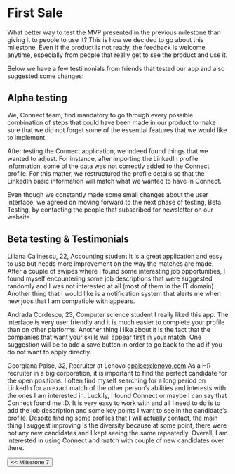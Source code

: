 # First Sale

What better way to test the MVP presented in the previous milestone than giving it to people to use it? This is how we decided to go about this milestone. Even if the product is not ready, the feedback is welcome anytime, especially from people that really get to see the product and use it.

Below we have a few testimonials from friends that tested our app and also suggested some changes:

## Alpha testing

We, Connect team, find mandatory to go through every possible combination of steps that could have been made in our product to make sure that we did not forget some of the essential features that we would like to implement.

After testing the Connect application, we indeed found things that we wanted to adjust. For instance, after importing the LinkedIn profile information, some of the data was not correctly added to the Connect profile. For this matter, we restructured the profile details so that the LinkedIn basic information will match what we wanted to have in Connect.

Even though we constantly made some small changes about the user interface, we agreed on moving forward to the next phase of testing, Beta Testing, by contacting the people that subscribed for newsletter on our website.


## Beta testing & Testimonials

Liliana Calinescu, 22, Accounting student
It is a great application and easy to use but needs more improvement on the way the matches are made. After a couple of swipes where I found some interesting job opportunities, I found myself encountering some job descriptions that were suggested randomly and I was not interested at all (most of them in the IT domain). Another thing that I would like is a notification system that alerts me when new jobs that I am compatible with appears.

Andrada Cordescu, 23, Computer science student
I really liked this app. The interface is very user friendly and it is much easier to complete your profile than on other platforms. Another thing I like about it is the fact that the companies that want your skills will appear first in your match. One suggestion will be to add a save button in order to go back to the ad if you do not want to apply directly.

Georgiana Paise, 32, Recruiter at Lenovo
gpaise@lenovo.com
As a HR recruiter in a big corporation, it is important to find the perfect candidate for the open positions. I often find myself searching for a long period on LinkedIn for an exact match of the other person’s abilities and interests with the ones I am interested in. Luckily, I found Connect or maybe I can say that Connect found me :D. It is very easy to work with and all I need to do is to add the job description and some key points I want to see in the candidate’s profile. Despite finding some profiles that I will actually contact, the main thing I suggest improving is the diversity because at some point, there were not any new candidates and I kept seeing the same repeatedly. Overall, I am interested in using Connect and match with couple of new candidates over there.  


<div style="display:inline; float:left">
<input type="button" class="button" value="<< Milestone 7" onclick="window.location.href='milestone7.html'" />
</div>
